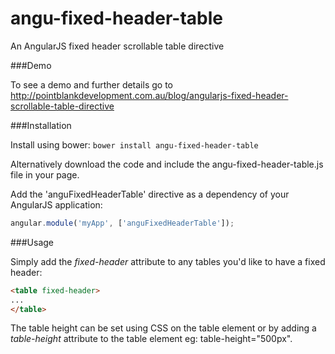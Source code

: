 angu-fixed-header-table
=======================

An AngularJS fixed header scrollable table directive

###Demo

To see a demo and further details go to http://pointblankdevelopment.com.au/blog/angularjs-fixed-header-scrollable-table-directive

###Installation

Install using bower: `bower install angu-fixed-header-table`

Alternatively download the code and include the angu-fixed-header-table.js file in your page.

Add the 'anguFixedHeaderTable' directive as a dependency of your AngularJS application:

```javascript
angular.module('myApp', ['anguFixedHeaderTable']);
```

###Usage

Simply add the *fixed-header* attribute to any tables you'd like to have a fixed header:

```html
<table fixed-header>
...
</table>
```

The table height can be set using CSS on the table element or by adding a *table-height* attribute to the table element eg: table-height="500px".